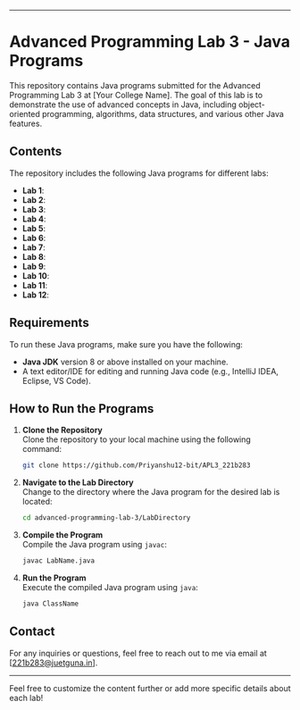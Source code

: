 

---

# Advanced Programming Lab 3 - Java Programs

This repository contains Java programs submitted for the Advanced Programming Lab 3 at [Your College Name]. The goal of this lab is to demonstrate the use of advanced concepts in Java, including object-oriented programming, algorithms, data structures, and various other Java features.

## Contents

The repository includes the following Java programs for different labs:

- **Lab 1**: 
- **Lab 2**: 
- **Lab 3**: 
- **Lab 4**:
- **Lab 5**:
- **Lab 6**:
- **Lab 7**:
- **Lab 8**:
- **Lab 9**:
- **Lab 10**:
- **Lab 11**:
- **Lab 12**:


## Requirements

To run these Java programs, make sure you have the following:

- **Java JDK** version 8 or above installed on your machine.
- A text editor/IDE for editing and running Java code (e.g., IntelliJ IDEA, Eclipse, VS Code).

## How to Run the Programs

1. **Clone the Repository**  
   Clone the repository to your local machine using the following command:
   ```bash
   git clone https://github.com/Priyanshu12-bit/APL3_221b283
   ```

2. **Navigate to the Lab Directory**  
   Change to the directory where the Java program for the desired lab is located:
   ```bash
   cd advanced-programming-lab-3/LabDirectory
   ```

3. **Compile the Program**  
   Compile the Java program using `javac`:
   ```bash
   javac LabName.java
   ```

4. **Run the Program**  
   Execute the compiled Java program using `java`:
   ```bash
   java ClassName
   ```

## Contact

For any inquiries or questions, feel free to reach out to me via email at [221b283@juetguna.in].

---

Feel free to customize the content further or add more specific details about each lab!